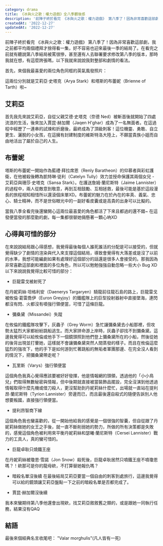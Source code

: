 ```yaml
---
category: drama
title: 《冰與火之歌：權力遊戲》全八季觀後感
description: '前陣子終於看完 《冰與火之歌：權力遊戲》 第八季了！因為非常喜歡這部劇，我之前都平均兩個禮拜才捨得看一集'
createdAt: '2022-12-27'
updatedAt: '2022-12-27'
---
```


前陣子終於看完 《冰與火之歌：權力遊戲》 第八季了！因為非常喜歡這部劇，我之前都平均兩個禮拜才捨得看一集，好不容易也迎來最後一季的結局了。在看完之前就有聽說第八季結局被罵很慘，甚至還有人去聯署要求修改第八季的版本，那時我就在想，有這麼誇張嗎，以下我就來說說我對整部和劇情的看法。

首先，來個我最喜愛的兩位角色同框的英氣風發照片：

<markdown-img src="articles/review-of-game-of-thrones-1.jpg" name="艾莉亞和布蕾妮" origin-link="https://www.harpersbazaar.com/tw/culture/drama/g28464453/got-gwendoline-emmy-2019/"></markdown-img>

這兩位分別就是艾莉亞·史塔克（Arya Stark）和塔斯的布蕾妮（Brienne of Tarth）啦~

## 艾莉亞
首先我先來說艾莉亞，自從父親艾德·史塔克（奈德 Ned）被斬首後就開始了四處流浪的生活，後來加入賈昆·赫加爾（Jaqen H'ghar）成為了一名無面者。在這過程中經歷了一連串的試煉和折磨後，最終成為了頂級刺客！這位機靈、勇敢、自立更生、灑脫的小女孩，在這擁有封建制度的維斯特洛大陸上，不願當貴族小姐而自由地活出了屬於自己的人生。

<markdown-img src="articles/review-of-game-of-thrones-2.jpg" name="艾莉亞" origin-link="http://k.sina.com.cn/article_1895372587_70f9172b001001f3w.html#/"></markdown-img>

## 布蕾妮
塔斯的布蕾妮一開始作為藍禮·拜拉席恩（Renly Baratheon）的仰慕者與彩虹護衛，在他被殺後轉為凱特琳·徒利（Catelyn Tully）效力並授命保護其兩個女兒 - 艾莉亞與珊莎·史塔克（Sansa Stark）。在護送詹姆·蘭尼斯特（Jaime Lannister）的過程中，兩人從敵意到敬意，再到互相鼓勵、互相拯救，最後可能是基於這段漫長的旅程相知相惜所以還滾個床單XD。布蕾妮的魅力在於內在的率真、義氣、忠心、騎士精神，而不是世俗眼光中的一副好看皮囊或是高貴的出身可以比擬的。

<markdown-img src="articles/review-of-game-of-thrones-3.jpg" name="布蕾妮" origin-link="https://i.pinimg.com/736x/3a/83/a1/3a83a1d6ed00acbdceab0aaf72ef6993--lady-brienne-game-of.jpg"></markdown-img>

當我八季全看完後還蠻開心這兩位最喜愛的角色都活了下來且都過的還不錯~ 在這發便當發的那麼勤的劇，每一集都很替她倆懸著一顆心吶XD

## 心得與可惜的部分

在來說說結局跟心得感想，我覺得最後每個人誰死誰活的分配是可以接受的，但就覺得缺少了劇情的渲染與代入來支撐這個結局，導致會覺得有大落差或是沒了以前的水準，我想可能編劇如果有處理好這個部分的話還是很多人會接受的。那我因為非常喜歡這部劇和裡面的多位角色，所以可以勉勉強強自動忽略一些大小 Bug XD 以下來說說我覺得比較可惜的部分：


- 巨龍雷戈被射死了

在丹妮莉絲·坦格利安（Daenerys Targaryen）騎龍前往龍石島的路上，巨龍雷戈被攸倫·葛雷喬伊（Euron Greyjoy）的鐵艦隊上的巨型投射器射中直接墜海，連閃都沒有閃、火都沒有噴強行領便當，可惜了這條巨龍。

- 彌桑黛（Missandei）失蹤

在攸倫的鐵艦隊攻擊下，灰蟲子（Grey Worm）急忙讓彌桑黛去小船那裡，但攻勢太猛烈大家都紛紛跳船逃生。而大家拼命游上岸時，灰蟲子卻找不到彌桑黛。這邊我覺得可以給攸倫或他手下一個鏡頭照到他們登上彌桑黛所在的小船，然後從她的後背出現並打暈她，這樣就不會讓彌桑黛突然人間蒸發的樣子。而且在攸倫這麼猛烈的強攻下，他的手下是如何游到忙著跳船的無垢者軍團那邊、在完全沒人看到的情況下，把彌桑黛帶走呢？

- 瓦里斯（Varys）強行領便當

這個角色我真心覺得應該要被好好發揮，他是情報網的頭領，透過他的「小小鳥兒」們取得無數秘密與情報，但中後期就直接被當裝飾品擺設，完全沒演到他透過情報取得什麼先機或借刀殺人，更沒幫助到丹妮莉絲什麼忙，出場就一直站在提利昂·蘭尼斯特（Tyrion Lannister）旁邊而已，而且最後還自殺式的隨便告訴別人他想要叛國，直接強行領便當。

- 提利昂智商下線

這個角色我也蠻喜歡的，從一開始他給我的感覺是一個很強的智囊，但自從跟了丹妮莉絲做她的女王之手後，就一直不斷削弱她的勢力，所做的所有決策都是失敗的，感覺這個角色被利用來平衡丹妮莉絲和瑟曦·蘭尼斯特（Cersei Lannister）戰力的工具人，真的蠻可惜的。

- 巨龍卓耿只燒鐵王座

在丹妮莉絲被瓊恩·雪諾（Jon Snow）殺死後，巨龍卓耿居然只噴鐵王座不噴瓊恩嗎？！欸那可是你的龍母欸，不打算替她報仇嗎？

- 暗殺名單沒後續
在最後結局艾莉亞要當一個自由的刺客到處旅行，這邊我覺得可以給的鏡頭讓艾莉亞盤點一下之前的暗殺名單是否都完成了。

- 賈昆·赫加爾沒後續

我本來蠻期待第八季他還會出現欸，找艾莉亞敘敘舊之類的，或是跟她一同執行任務，結果沒有QAQ

## 結語

最後來個經典名言收尾吧：
"Valar morghulis"(凡人皆有一死)

<markdown-img src="articles/review-of-game-of-thrones-4.jpg" name="凡人皆有一死" origin-link="https://www.newton.com.tw/wiki/Valar%20Morghulis/14501435"></markdown-img>
